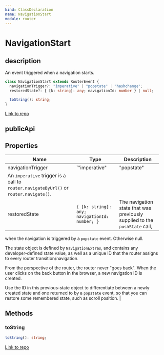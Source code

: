 ```yaml
---
kind: ClassDeclaration
name: NavigationStart
module: router
---
```


# NavigationStart

## description

An event triggered when a navigation starts.

```ts
class NavigationStart extends RouterEvent {
  navigationTrigger?: "imperative" | "popstate" | "hashchange";
  restoredState?: { [k: string]: any; navigationId: number } | null;

  toString(): string;
}
```

[Link to repo](https://github.com/timdeschryver/angular/blob/master/packages/router/src/events.ts#L58-L106)

## publicApi

## Properties

| Name                                                                                  | Type                                          | Description                                                                |
| ------------------------------------------------------------------------------------- | --------------------------------------------- | -------------------------------------------------------------------------- |
| navigationTrigger                                                                     | `"imperative"                                 | "popstate"                                                                 | "hashchange"` | Identifies the call or event that triggered the navigation. |
| An `imperative` trigger is a call to `router.navigateByUrl()` or `router.navigate()`. |
| restoredState                                                                         | `{ [k: string]: any; navigationId: number; }` | The navigation state that was previously supplied to the `pushState` call, |

when the navigation is triggered by a `popstate` event. Otherwise null.

The state object is defined by `NavigationExtras`, and contains any
developer-defined state value, as well as a unique ID that
the router assigns to every router transition/navigation.

From the perspective of the router, the router never "goes back".
When the user clicks on the back button in the browser,
a new navigation ID is created.

Use the ID in this previous-state object to differentiate between a newly created
state and one returned to by a `popstate` event, so that you can restore some
remembered state, such as scroll position. |

## Methods

### toString

```ts
toString(): string;
```

[Link to repo](https://github.com/timdeschryver/angular/blob/master/packages/router/src/events.ts#L103-L105)
